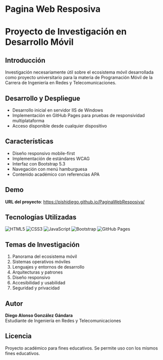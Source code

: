 # Pagina Web Resposiva
# Proyecto de Investigación en Desarrollo Móvil

## Introducción
Investigación necesariamente útil sobre el ecosistema móvil desarrollada como proyecto universitario para la materia de Programación Móvil de la Carrera de Ingeniería en Redes y Telecomunicaciones.

## Desarrollo y Despliegue
- Desarrollo inicial en servidor IIS de Windows
- Implementación en GitHub Pages para pruebas de responsividad multiplataforma
- Acceso disponible desde cualquier dispositivo

## Características
- Diseño responsivo mobile-first
- Implementación de estándares WCAG
- Interfaz con Bootstrap 5.3
- Navegación con menú hamburguesa
- Contenido académico con referencias APA

## Demo
**URL del proyecto**: https://pishidiego.github.io/PaginaWebResposiva/

## Tecnologías Utilizadas
![HTML5](https://img.shields.io/badge/HTML5-E34F26?style=for-the-badge&logo=html5&logoColor=white)
![CSS3](https://img.shields.io/badge/CSS3-1572B6?style=for-the-badge&logo=css3&logoColor=white)
![JavaScript](https://img.shields.io/badge/JavaScript-F7DF1E?style=for-the-badge&logo=javascript&logoColor=black)
![Bootstrap](https://img.shields.io/badge/Bootstrap-7952B3?style=for-the-badge&logo=bootstrap&logoColor=white)
![GitHub Pages](https://img.shields.io/badge/GitHub%20Pages-222222?style=for-the-badge&logo=githubpages&logoColor=white)

## Temas de Investigación
1. Panorama del ecosistema móvil
2. Sistemas operativos móviles
3. Lenguajes y entornos de desarrollo
4. Arquitecturas y patrones
5. Diseño responsivo
6. Accesibilidad y usabilidad
7. Seguridad y privacidad

## Autor
**Diego Alonso González Gándara**  
Estudiante de Ingeniería en Redes y Telecomunicaciones 

## Licencia
Proyecto académico para fines educativos. Se permite uso con los mismos fines educativos.

